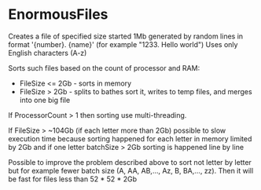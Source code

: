# EnormousFiles

Creates a file of specified size started 1Mb generated by random lines in format '{number}. {name}' (for example "1233. Hello world")
Uses only English characters (A-z)

Sorts such files based on the count of processor and RAM:
* FileSize <= 2Gb - sorts in memory
* FileSize > 2Gb - splits to bathes sort it, writes to temp files, and merges into one big file

If ProcessorCount > 1 then sorting use multi-threading.

If FileSize > ~104Gb (if each letter more than 2Gb) possible to slow execution time
because sorting happened for each letter in memory limited by 2Gb and if one letter batchSize > 2Gb sorting is happened line by line

Possible to improve the problem described above to sort not letter by letter but for example fewer batch size (A, AA, AB,..., Az, B, BA,..., zz).
Then it will be fast for files less than 52 * 52 * 2Gb
